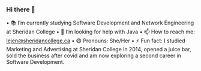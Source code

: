### Hi there 👋

• 📚 I’m currently studying Software Development and Network Engineering at Sheridan College
• 🤔 I’m looking for help with Java 
• 📫 How to reach me: lejen@sheridancollege.ca
• 😄 Pronouns: She/Her
• ⚡ Fun fact: I studied Marketing and Advertising at Sheridan College in 2014, opened a juice bar, sold the business after covid and am now exploring a second career in Software Development.

